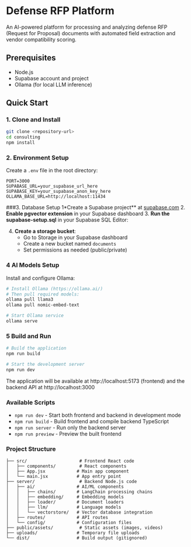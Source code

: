 # Defense RFP Platform

An AI-powered platform for processing and analyzing defense RFP (Request for Proposal) documents with automated field extraction and vendor compatibility scoring.

## Prerequisites

- Node.js
- Supabase account and project
- Ollama (for local LLM inference)

## Quick Start

### 1. Clone and Install

```bash
git clone <repository-url>
cd consulting
npm install
```

### 2. Environment Setup

Create a `.env` file in the root directory:

```env
PORT=3000
SUPABASE_URL=your_supabase_url_here
SUPABASE_KEY=your_supabase_anon_key_here
OLLAMA_BASE_URL=http://localhost:11434
```

###3. Database Setup
1*Create a Supabase project** at [supabase.com](https://supabase.com)
2. **Enable pgvector extension** in your Supabase dashboard
3. **Run the supabase-setup.sql** in your Supabase SQL Editor:

4. **Create a storage bucket**:
   - Go to Storage in your Supabase dashboard
   - Create a new bucket named `documents`
   - Set permissions as needed (public/private)

### 4 AI Models Setup

Install and configure Ollama:

```bash
# Install Ollama (https://ollama.ai/)
# Then pull required models:
ollama pull llama3
ollama pull nomic-embed-text

# Start Ollama service
ollama serve
```

### 5 Build and Run

```bash
# Build the application
npm run build

# Start the development server
npm run dev
```

The application will be available at http://localhost:5173 (frontend) and the backend API at http://localhost:3000

### Available Scripts

- `npm run dev` - Start both frontend and backend in development mode
- `npm run build` - Build frontend and compile backend TypeScript
- `npm run server` - Run only the backend server
- `npm run preview` - Preview the built frontend

### Project Structure

```
├── src/                    # Frontend React code
│   ├── components/         # React components
│   ├── App.jsx            # Main app component
│   └── main.jsx           # App entry point
├── server/                 # Backend Node.js code
│   ├── ai/                # AI/ML components
│   │   ├── chains/        # LangChain processing chains
│   │   ├── embedding/     # Embedding models
│   │   ├── loader/        # Document loaders
│   │   ├── llm/           # Language models
│   │   └── vectorstore/   # Vector database integration
│   ├── routes/            # API routes
│   └── config/            # Configuration files
├── public/assets/          # Static assets (images, videos)
├── uploads/               # Temporary file uploads
└── dist/                  # Build output (gitignored)
```
